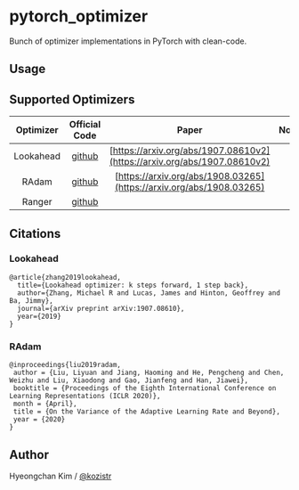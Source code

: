 # pytorch_optimizer

Bunch of optimizer implementations in PyTorch with clean-code.

## Usage

## Supported Optimizers

| Optimizer | Official Code | Paper | Note |
| :---: | :---: | :---: | :---: |
| Lookahead | [github](https://github.com/alphadl/lookahead.pytorch) | [https://arxiv.org/abs/1907.08610v2](https://arxiv.org/abs/1907.08610v2) | |
| RAdam | [github](https://github.com/LiyuanLucasLiu/RAdam) | [https://arxiv.org/abs/1908.03265](https://arxiv.org/abs/1908.03265) | |
| Ranger | [github](https://github.com/lessw2020/Ranger-Deep-Learning-Optimizer) | | |

## Citations

### Lookahead

```
@article{zhang2019lookahead,
  title={Lookahead optimizer: k steps forward, 1 step back},
  author={Zhang, Michael R and Lucas, James and Hinton, Geoffrey and Ba, Jimmy},
  journal={arXiv preprint arXiv:1907.08610},
  year={2019}
}
```

### RAdam

```
@inproceedings{liu2019radam,
 author = {Liu, Liyuan and Jiang, Haoming and He, Pengcheng and Chen, Weizhu and Liu, Xiaodong and Gao, Jianfeng and Han, Jiawei},
 booktitle = {Proceedings of the Eighth International Conference on Learning Representations (ICLR 2020)},
 month = {April},
 title = {On the Variance of the Adaptive Learning Rate and Beyond},
 year = {2020}
}
```

## Author

Hyeongchan Kim / [@kozistr](http://kozistr.tech/about)
